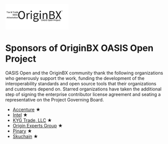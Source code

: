 <img src="artwork/OriginBX_OASIS_logo_blk_1.png" width="200">

# Sponsors of OriginBX OASIS Open Project

OASIS Open and the OriginBX community thank the following organizations who generously support the work, funding the development of the interoperability standards and open source tools that their organizations and customers depend on. Starred organizations have taken the additional step of signing the enterprise contributor license agreement and seating a representative on the Project Governing Board. 

- [Accenture](https://www.accenture.com/us-en) &bigstar; 
- [Intel](https://www.intel.com/) &bigstar;
- [KYG Trade, LLC](https://www.kyg.trade/) &bigstar; 
- [Origin Experts Group](https://www.originexpertsgroup.com/) &bigstar;
- [Pinary](https://pinaryinc.com/home/) &bigstar;
- [Skuchain](https://www.skuchain.com/) &bigstar;
